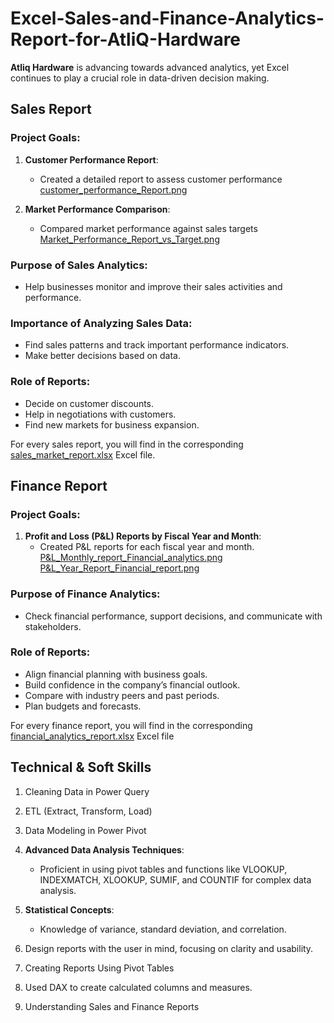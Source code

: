 # Excel-Sales-and-Finance-Analytics-Report-for-AtliQ-Hardware

**Atliq Hardware** is advancing towards advanced analytics, yet Excel continues to play a crucial role in data-driven decision making.

## Sales Report

### Project Goals:

1. **Customer Performance Report**:

   - Created a detailed report to assess customer performance [customer_performance_Report.png](https://github.com/Anil-Bhukya/Excel-Sales-Financial-Analytics/blob/main/Reports/customer_performance_report.png)

2. **Market Performance Comparison**:
   - Compared market performance against sales targets [Market_Performance_Report_vs_Target.png](https://github.com/Anil-Bhukya/Excel-Sales-Financial-Analytics/blob/main/Reports/Market_Performance_Report_vs_Target.png)

### Purpose of Sales Analytics:

- Help businesses monitor and improve their sales activities and performance.

### Importance of Analyzing Sales Data:

- Find sales patterns and track important performance indicators.
- Make better decisions based on data.

### Role of Reports:

- Decide on customer discounts.
- Help in negotiations with customers.
- Find new markets for business expansion.

For every sales report, you will find in the corresponding [sales_market_report.xlsx](https://github.com/Anil-Bhukya/Excel-Sales-Financial-Analytics/blob/main/sales_market_report.xlsx) Excel file.

## Finance Report

### Project Goals:

1. **Profit and Loss (P&L) Reports by Fiscal Year and Month**:
   - Created P&L reports for each fiscal year and month.
     [P&L_Monthly_report_Financial_analytics.png](https://github.com/Anil-Bhukya/Excel-Sales-Financial-Analytics/blob/main/Reports/P%26L_Monthly_report_Financial_analytics.png)  
     [P&L_Year_Report_Financial_report.png](https://github.com/Anil-Bhukya/Excel-Sales-Financial-Analytics/blob/main/Reports/P%26L_Year_Report_Financial_report.png)

### Purpose of Finance Analytics:

- Check financial performance, support decisions, and communicate with stakeholders.

### Role of Reports:

- Align financial planning with business goals.
- Build confidence in the company’s financial outlook.
- Compare with industry peers and past periods.
- Plan budgets and forecasts.

For every finance report, you will find in the corresponding [financial_analytics_report.xlsx](https://github.com/Anil-Bhukya/Excel-Sales-Financial-Analytics/blob/main/financial_analytics_report.xlsx) Excel file

## Technical & Soft Skills

1. Cleaning Data in Power Query
2. ETL (Extract, Transform, Load)

3. Data Modeling in Power Pivot

4. **Advanced Data Analysis Techniques**:

   - Proficient in using pivot tables and functions like VLOOKUP, INDEXMATCH, XLOOKUP, SUMIF, and COUNTIF for complex data analysis.

5. **Statistical Concepts**:

   - Knowledge of variance, standard deviation, and correlation.

6. Design reports with the user in mind, focusing on clarity and usability.

7. Creating Reports Using Pivot Tables

8. Used DAX to create calculated columns and measures.

9. Understanding Sales and Finance Reports
